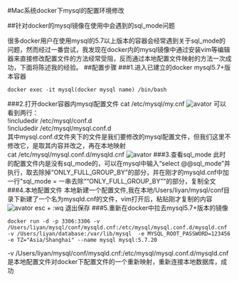 #Mac系统docker下mysql的配置环境修改<br>

##针对docker的mysql镜像在使用中会遇到的sql_mode问题

很多docker用户在使用mysql的5.7以上版本的容器会经常遇到关于sql_mode的问题，然而经过一番尝试，我发现在docker内的mysql镜像中通过安装vim等编辑器来直接修改配置文件的方法经常受阻，反而通过本地配置文件映射的方法一次成功，下面将陈述我的经验。
##配置步骤
###1.进入已建立的docker mysql5.7+版本容器
```
docker exec -it mysql(docker mysql name) /bin/bash
```
###2.打开docker容器内mysql配置文件
cat /etc/mysql/my.cnf
![avator](/Users/liyan/Desktop/WechatIMG2.jpeg)
可以看到两行：<br>
!includedir /etc/mysql/conf.d <br>
!includedir /etc/mysql/mysql.conf.d <br>
其中mysql.conf.d文件夹下的文件是我们要修改的mysql配置文件，但我们这里不修改它，是取其内容并改之，再在本地映射<br>
cat /etc/mysql/mysql.conf.d/mysqld.cnf
![avator](/Users/liyan/Desktop/WechatIMG3.jpeg)
###3.查看sql_mode
此时的配置文件内是没有sql_mode的，可以在mysql中输入“select @@sql_mode”并执行，取去除掉“ONLY_FULL_GROUP_BY”的部分，并在刚才的mysqld.cnf中加一行"sql_mode = 一串去除““ONLY_FULL_GROUP_BY”"的部分，复制全文
###4.本地配置文件
本地新建一个配置文件,我在本地/Users/liyan/mysql/conf目录下新建了一个名为mysqld.cnf的文件，vim打开后，粘贴刚才复制的内容<br>
![avator](/Users/liyan/Desktop/WechatIMG4.jpeg)
esc + :wq 退出保存
###5.重新在docker中拉去mysql5.7+版本的镜像
```
docker run -d -p 3306:3306 -v /Users/liyan/mysql/conf/mysqld.cnf:/etc/mysql/mysql.conf.d/mysqld.cnf -v /Users/liyan/database:/var/lib/mysql  -e MYSQL_ROOT_PASSWORD=123456 -e TZ="Asia/Shanghai" --name mysql mysql:5.7.20
```
-v /Users/liyan/mysql/conf/mysqld.cnf:/etc/mysql/mysql.conf.d/mysqld.cnf是本地配置文件对docker下配置文件的一个重新映射，重新连接本地数据库，成功